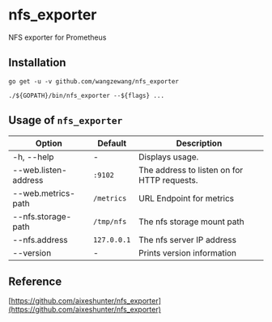 # nfs_exporter
NFS exporter for Prometheus

## Installation

```
go get -u -v github.com/wangzewang/nfs_exporter

./${GOPATH}/bin/nfs_exporter --${flags} ...
```


## Usage of `nfs_exporter`

| Option                    | Default             | Description
| ------------------------- | ------------------- | -----------------
| -h, --help                | -                   | Displays usage.
| --web.listen-address      | `:9102`             | The address to listen on for HTTP requests.
| --web.metrics-path        | `/metrics`          | URL Endpoint for metrics
| --nfs.storage-path        | `/tmp/nfs`          | The nfs storage mount path
| --nfs.address             | `127.0.0.1`         | The nfs server IP address
| --version                 | -                   | Prints version information


## Reference
[https://github.com/aixeshunter/nfs_exporter](https://github.com/aixeshunter/nfs_exporter)
